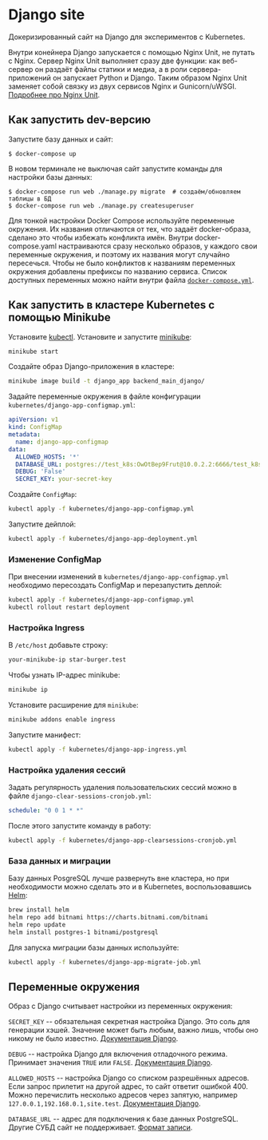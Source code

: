 # Django site

Докеризированный сайт на Django для экспериментов с Kubernetes.

Внутри конейнера Django запускается с помощью Nginx Unit, не путать с Nginx. Сервер Nginx Unit выполняет сразу две функции: как веб-сервер он раздаёт файлы статики и медиа, а в роли сервера-приложений он запускает Python и Django. Таким образом Nginx Unit заменяет собой связку из двух сервисов Nginx и Gunicorn/uWSGI. [Подробнее про Nginx Unit](https://unit.nginx.org/).

## Как запустить dev-версию

Запустите базу данных и сайт:

```shell-session
$ docker-compose up
```

В новом терминале не выключая сайт запустите команды для настройки базы данных:

```shell-session
$ docker-compose run web ./manage.py migrate  # создаём/обновляем таблицы в БД
$ docker-compose run web ./manage.py createsuperuser
```

Для тонкой настройки Docker Compose используйте переменные окружения. Их названия отличаются от тех, что задаёт docker-образа, сделано это чтобы избежать конфликта имён. Внутри docker-compose.yaml настраиваются сразу несколько образов, у каждого свои переменные окружения, и поэтому их названия могут случайно пересечься. Чтобы не было конфликтов к названиям переменных окружения добавлены префиксы по названию сервиса. Список доступных переменных можно найти внутри файла [`docker-compose.yml`](./docker-compose.yml).

## Как запустить в кластере Kubernetes с помощью Minikube

Установите [kubectl](https://kubernetes.io/ru/docs/tasks/tools/install-kubectl/). Установите и запустите [minikube](https://minikube.sigs.k8s.io/docs/):

```bash
minikube start
```

Создайте образ Django-приложения в кластере:

```bash
minikube image build -t django_app backend_main_django/
```

Задайте переменные окружения в файле конфигурации `kubernetes/django-app-configmap.yml`:

```yml
apiVersion: v1
kind: ConfigMap
metadata:
  name: django-app-configmap
data:
  ALLOWED_HOSTS: '*'
  DATABASE_URL: postgres://test_k8s:OwOtBep9Frut@10.0.2.2:6666/test_k8s
  DEBUG: 'False'
  SECRET_KEY: your-secret-key
```

Создайте `ConfigMap`:

```bash
kubectl apply -f kubernetes/django-app-configmap.yml
```

Запустите дейплой:

```bash
kubectl apply -f kubernetes/django-app-deployment.yml
```

### Изменение ConfigMap

При внесении изменений в `kubernetes/django-app-configmap.yml` необходимо пересоздать ConfigMap и перезапустить деплой:

```bash
kubectl apply -f kubernetes/django-app-configmap.yml
kubectl rollout restart deployment
```

### Настройка Ingress

В `/etc/host` добавьте строку:

```txt
your-minikube-ip star-burger.test
```

Чтобы узнать IP-адрес minikube:

```bash
minikube ip
```

Установите расширение для `minikube`:

```bash
minikube addons enable ingress
```

Запустите манифест:

```bash
kubectl apply -f kubernetes/django-app-ingress.yml
```

### Настройка удаления сессий

Задать регулярность удаления пользовательских сессий можно в файле `django-clear-sessions-cronjob.yml`:

```yaml
schedule: "0 0 1 * *"
```

После этого запустите команду в работу:

```bash
kubectl apply -f kubernetes/django-app-clearsessions-cronjob.yml
```

### База данных и миграции

Базу данных PosgreSQL лучше развернуть вне кластера, но при необходимости можно сделать это и в Kubernetes, воспользовавшись [Helm](https://helm.sh/):

```bash
brew install helm
helm repo add bitnami https://charts.bitnami.com/bitnami
helm repo update
helm install postgres-1 bitnami/postgresql
```

Для запуска миграции базы данных используйте:

```bash
kubectl apply -f kubernetes/django-app-migrate-job.yml
```

## Переменные окружения

Образ с Django считывает настройки из переменных окружения:

`SECRET_KEY` -- обязательная секретная настройка Django. Это соль для генерации хэшей. Значение может быть любым, важно лишь, чтобы оно никому не было известно. [Документация Django](https://docs.djangoproject.com/en/3.2/ref/settings/#secret-key).

`DEBUG` -- настройка Django для включения отладочного режима. Принимает значения `TRUE` или `FALSE`. [Документация Django](https://docs.djangoproject.com/en/3.2/ref/settings/#std:setting-DEBUG).

`ALLOWED_HOSTS` -- настройка Django со списком разрешённых адресов. Если запрос прилетит на другой адрес, то сайт ответит ошибкой 400. Можно перечислить несколько адресов через запятую, например `127.0.0.1,192.168.0.1,site.test`. [Документация Django](https://docs.djangoproject.com/en/3.2/ref/settings/#allowed-hosts).

`DATABASE_URL` -- адрес для подключения к базе данных PostgreSQL. Другие СУБД сайт не поддерживает. [Формат записи](https://github.com/jacobian/dj-database-url#url-schema).
